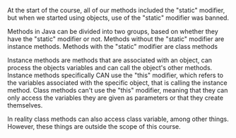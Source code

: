 At the start of the course, all of our methods included the "static" modifier,
but when we started using objects, use of the "static" modifier was banned.

Methods in Java can be divided into two groups, based on whether they have the "static" modifier or not.
Methods without the "static" modifier are instance methods.
Methods with the "static" modifier are class methods

Instance methods are methods that are associated with an object,
can process the objects variables and can call the object's other methods.
Instance methods specifically CAN use the "this" modifier,
which refers to the variables associated with the specific object,
that is calling the instance method.
Class methods can't use the "this" modifier,
meaning that they can only access the variables they are given as parameters or that they create themselves.

In reality class methods can also access class variable, among other things.
However, these things are outside the scope of this course.

